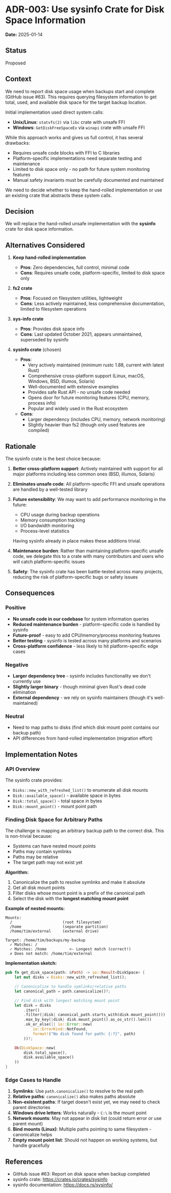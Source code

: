 # ADR-003: Use sysinfo Crate for Disk Space Information

**Date:** 2025-01-14

## Status

Proposed

## Context

We need to report disk space usage when backups start and complete (GitHub issue #63). This requires querying filesystem information to get total, used, and available disk space for the target backup location.

Initial implementation used direct system calls:
- **Unix/Linux**: `statvfs(2)` via `libc` crate with unsafe FFI
- **Windows**: `GetDiskFreeSpaceEx` via `winapi` crate with unsafe FFI

While this approach works and gives us full control, it has several drawbacks:
- Requires unsafe code blocks with FFI to C libraries
- Platform-specific implementations need separate testing and maintenance
- Limited to disk space only - no path for future system monitoring features
- Manual safety invariants must be carefully documented and maintained

We need to decide whether to keep the hand-rolled implementation or use an existing crate that abstracts these system calls.

## Decision

We will replace the hand-rolled unsafe implementation with the **sysinfo** crate for disk space information.

## Alternatives Considered

1. **Keep hand-rolled implementation**
   - **Pros**: Zero dependencies, full control, minimal code
   - **Cons**: Requires unsafe code, platform-specific, limited to disk space only

2. **fs2 crate**
   - **Pros**: Focused on filesystem utilities, lightweight
   - **Cons**: Less actively maintained, less comprehensive documentation, limited to filesystem operations

3. **sys-info crate**
   - **Pros**: Provides disk space info
   - **Cons**: Last updated October 2021, appears unmaintained, superseded by sysinfo

4. **sysinfo crate** (chosen)
   - **Pros**:
     - Very actively maintained (minimum rustc 1.88, current with latest Rust)
     - Comprehensive cross-platform support (Linux, macOS, Windows, BSD, illumos, Solaris)
     - Well-documented with extensive examples
     - Provides safe Rust API - no unsafe code needed
     - Opens door for future monitoring features (CPU, memory, process info)
     - Popular and widely used in the Rust ecosystem
   - **Cons**:
     - Larger dependency (includes CPU, memory, network monitoring)
     - Slightly heavier than fs2 (though only used features are compiled)

## Rationale

The sysinfo crate is the best choice because:

1. **Better cross-platform support**: Actively maintained with support for all major platforms including less common ones (BSD, illumos, Solaris)

2. **Eliminates unsafe code**: All platform-specific FFI and unsafe operations are handled by a well-tested library

3. **Future extensibility**: We may want to add performance monitoring in the future:
   - CPU usage during backup operations
   - Memory consumption tracking
   - I/O bandwidth monitoring
   - Process-level statistics

   Having sysinfo already in place makes these additions trivial.

4. **Maintenance burden**: Rather than maintaining platform-specific unsafe code, we delegate this to a crate with many contributors and users who will catch platform-specific issues

5. **Safety**: The sysinfo crate has been battle-tested across many projects, reducing the risk of platform-specific bugs or safety issues

## Consequences

### Positive

- **No unsafe code in our codebase** for system information queries
- **Reduced maintenance burden** - platform-specific code is handled by sysinfo
- **Future-proof** - easy to add CPU/memory/process monitoring features
- **Better testing** - sysinfo is tested across many platforms and scenarios
- **Cross-platform confidence** - less likely to hit platform-specific edge cases

### Negative

- **Larger dependency tree** - sysinfo includes functionality we don't currently use
- **Slightly larger binary** - though minimal given Rust's dead code elimination
- **External dependency** - we rely on sysinfo maintainers (though it's well-maintained)

### Neutral

- Need to map paths to disks (find which disk mount point contains our backup path)
- API differences from hand-rolled implementation (migration effort)

## Implementation Notes

### API Overview

The sysinfo crate provides:
- `Disks::new_with_refreshed_list()` to enumerate all disk mounts
- `Disk::available_space()` - available space in bytes
- `Disk::total_space()` - total space in bytes
- `Disk::mount_point()` - mount point path

### Finding Disk Space for Arbitrary Paths

The challenge is mapping an arbitrary backup path to the correct disk. This is non-trivial because:
- Systems can have nested mount points
- Paths may contain symlinks
- Paths may be relative
- The target path may not exist yet

**Algorithm:**

1. Canonicalize the path to resolve symlinks and make it absolute
2. Get all disk mount points
3. Filter disks whose mount point is a prefix of the canonical path
4. Select the disk with the **longest matching mount point**

**Example of nested mounts:**
```
Mounts:
  /                      (root filesystem)
  /home                  (separate partition)
  /home/tim/external     (external drive)

Target: /home/tim/backups/my-backup
  ✓ Matches: /
  ✓ Matches: /home          <- Longest match (correct!)
  ✗ Does not match: /home/tim/external
```

**Implementation sketch:**

```rust
pub fn get_disk_space(path: &Path) -> io::Result<DiskSpace> {
    let mut disks = Disks::new_with_refreshed_list();

    // Canonicalize to handle symlinks/relative paths
    let canonical_path = path.canonicalize()?;

    // Find disk with longest matching mount point
    let disk = disks
        .iter()
        .filter(|disk| canonical_path.starts_with(disk.mount_point()))
        .max_by_key(|disk| disk.mount_point().as_os_str().len())
        .ok_or_else(|| io::Error::new(
            io::ErrorKind::NotFound,
            format!("No disk found for path: {:?}", path)
        ))?;

    Ok(DiskSpace::new(
        disk.total_space(),
        disk.available_space()
    ))
}
```

### Edge Cases to Handle

1. **Symlinks**: Use `path.canonicalize()` to resolve to the real path
2. **Relative paths**: `canonicalize()` also makes paths absolute
3. **Non-existent paths**: If target doesn't exist yet, we may need to check parent directories
4. **Windows drive letters**: Works naturally - `C:\` is the mount point
5. **Network mounts**: May not appear in disk list (could return error or use parent mount)
6. **Bind mounts (Linux)**: Multiple paths pointing to same filesystem - canonicalize helps
7. **Empty mount point list**: Should not happen on working systems, but handle gracefully

## References

- GitHub issue #63: Report on disk space when backup completed
- sysinfo crate: https://crates.io/crates/sysinfo
- sysinfo documentation: https://docs.rs/sysinfo/
